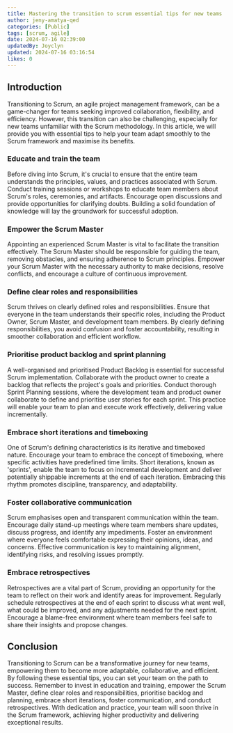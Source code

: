 ```yaml
---
title: Mastering the transition to scrum essential tips for new teams
author: jeny-amatya-qed
categories: [Public]
tags: [scrum, agile]
date: 2024-07-16 02:39:00 
updatedBy: Joyclyn
updated: 2024-07-16 03:16:54 
likes: 0
---
```


## Introduction
Transitioning to Scrum, an agile project management framework, can be a game-changer for teams seeking improved collaboration, flexibility, and efficiency. However, this transition can also be challenging, especially for new teams unfamiliar with the Scrum methodology. In this article, we will provide you with essential tips to help your team adapt smoothly to the Scrum framework and maximise its benefits.

### Educate and train the team
Before diving into Scrum, it's crucial to ensure that the entire team understands the principles, values, and practices associated with Scrum. Conduct training sessions or workshops to educate team members about Scrum's roles, ceremonies, and artifacts. Encourage open discussions and provide opportunities for clarifying doubts. Building a solid foundation of knowledge will lay the groundwork for successful adoption.

### Empower the Scrum Master
Appointing an experienced Scrum Master is vital to facilitate the transition effectively. The Scrum Master should be responsible for guiding the team, removing obstacles, and ensuring adherence to Scrum principles. Empower your Scrum Master with the necessary authority to make decisions, resolve conflicts, and encourage a culture of continuous improvement.

### Define clear roles and responsibilities
Scrum thrives on clearly defined roles and responsibilities. Ensure that everyone in the team understands their specific roles, including the Product Owner, Scrum Master, and development team members. By clearly defining responsibilities, you avoid confusion and foster accountability, resulting in smoother collaboration and efficient workflow.

### Prioritise product backlog and sprint planning
A well-organised and prioritised Product Backlog is essential for successful Scrum implementation. Collaborate with the product owner to create a backlog that reflects the project's goals and priorities. Conduct thorough Sprint Planning sessions, where the development team and product owner collaborate to define and prioritise user stories for each sprint. This practice will enable your team to plan and execute work effectively, delivering value incrementally.

### Embrace short iterations and timeboxing
One of Scrum's defining characteristics is its iterative and timeboxed nature. Encourage your team to embrace the concept of timeboxing, where specific activities have predefined time limits. Short iterations, known as 'sprints', enable the team to focus on incremental development and deliver potentially shippable increments at the end of each iteration. Embracing this rhythm promotes discipline, transparency, and adaptability.

### Foster collaborative communication
Scrum emphasises open and transparent communication within the team. Encourage daily stand-up meetings where team members share updates, discuss progress, and identify any impediments. Foster an environment where everyone feels comfortable expressing their opinions, ideas, and concerns. Effective communication is key to maintaining alignment, identifying risks, and resolving issues promptly.

### Embrace retrospectives
Retrospectives are a vital part of Scrum, providing an opportunity for the team to reflect on their work and identify areas for improvement. Regularly schedule retrospectives at the end of each sprint to discuss what went well, what could be improved, and any adjustments needed for the next sprint. Encourage a blame-free environment where team members feel safe to share their insights and propose changes.

## Conclusion
Transitioning to Scrum can be a transformative journey for new teams, empowering them to become more adaptable, collaborative, and efficient. By following these essential tips, you can set your team on the path to success. Remember to invest in education and training, empower the Scrum Master, define clear roles and responsibilities, prioritise backlog and planning, embrace short iterations, foster communication, and conduct retrospectives. With dedication and practice, your team will soon thrive in the Scrum framework, achieving higher productivity and delivering exceptional results.